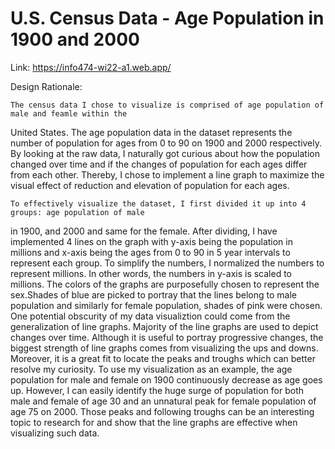 # U.S. Census Data - Age Population in 1900 and 2000

Link: https://info474-wi22-a1.web.app/

Design Rationale:

    The census data I chose to visualize is comprised of age population of male and feamle within the 
United States. The age population data in the dataset represents the number of population for ages 
from 0 to 90 on 1900 and 2000 respectively. By looking at the raw data, I naturally got curious 
about how the population changed over time and if the changes of population for each ages differ from
each other. Thereby, I chose to implement a line graph to maximize the visual effect of reduction and 
elevation of population for each ages.

    To effectively visualize the dataset, I first divided it up into 4 groups: age population of male
in 1900, and 2000 and same for the female. After dividing, I have implemented 4 lines on the graph with
y-axis being the population in millions and x-axis being the ages from 0 to 90 in 5 year intervals to
represent each group. To simplify the numbers, I normalized the numbers to represent millions. In other 
words, the numbers in y-axis is scaled to millions. The colors of the graphs are purposefully chosen to 
represent the sex.Shades of blue are picked to portray that the lines belong to male population and 
similarly for female population, shades of pink were chosen.
    One potential obscurity of my data visualiztion could come from the generalization of line graphs.
Majority of the line graphs are used to depict changes over time. Although it is useful to portray 
progressive changes, the biggest strength of line graphs comes from visualizing the ups and downs. 
Moreover, it is a great fit to locate the peaks and troughs which can better resolve my curiosity. To 
use my visualization as an example, the age population for male and female on 1900 continuously 
decrease as age goes up. However, I can easily identify the huge surge of population for both male and
female of age 30 and an unnatural peak for female population of age 75 on 2000. Those peaks and 
following troughs can be an interesting topic to research for and show that the line graphs are 
effective when visualizing such data.



